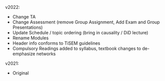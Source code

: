 v2022:

* Change TA
* Change Assessment (remove Group Assignment, Add Exam and Group Presentations)
* Update Schedule / topic ordering (bring in causality / DiD lecture)
* Rename Modules
* Header info conforms to TiSEM guidelines
* Compulsory Readings added to syllabus, textbook changes to de-emphasize networks

v2021: 

* Original